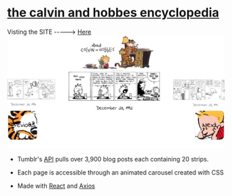 # [the calvin and hobbes encyclopedia](https://calvinandhobbes.netlify.app)
Visting the SITE -----> [Here](https://calvinandhobbes.netlify.app)
![](calvandhobbes.gif)


* Tumblr's [API](https://www.tumblr.com/docs/en/api/v2) pulls over 3,900 blog posts each containing 20 strips. 

* Each page is accessible through an animated carousel created with CSS

* Made with [React](https://reactjs.org/) and [Axios](https://github.com/axios/axios)

